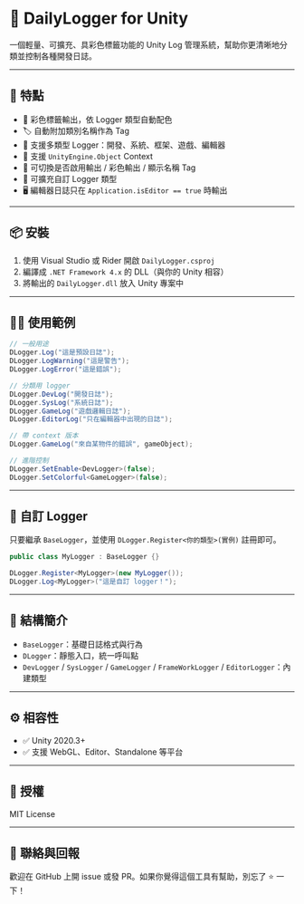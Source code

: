# 🧾 DailyLogger for Unity

一個輕量、可擴充、具彩色標籤功能的 Unity Log 管理系統，幫助你更清晰地分類並控制各種開發日誌。

---

## 🚀 特點

- 🌈 彩色標籤輸出，依 Logger 類型自動配色
- 🏷 自動附加類別名稱作為 Tag
- 🧩 支援多類型 Logger：開發、系統、框架、遊戲、編輯器
- 🧪 支援 `UnityEngine.Object` Context
- 🔧 可切換是否啟用輸出 / 彩色輸出 / 顯示名稱 Tag
- 🧱 可擴充自訂 Logger 類型
- 🖥 編輯器日誌只在 `Application.isEditor == true` 時輸出

---

## 📦 安裝

1. 使用 Visual Studio 或 Rider 開啟 `DailyLogger.csproj`
2. 編譯成 `.NET Framework 4.x` 的 DLL（與你的 Unity 相容）
3. 將輸出的 `DailyLogger.dll` 放入 Unity 專案中

---

## 🧑‍💻 使用範例

```csharp
// 一般用途
DLogger.Log("這是預設日誌");
DLogger.LogWarning("這是警告");
DLogger.LogError("這是錯誤");

// 分類用 logger
DLogger.DevLog("開發日誌");
DLogger.SysLog("系統日誌");
DLogger.GameLog("遊戲邏輯日誌");
DLogger.EditorLog("只在編輯器中出現的日誌");

// 帶 context 版本
DLogger.GameLog("來自某物件的錯誤", gameObject);

// 進階控制
DLogger.SetEnable<DevLogger>(false);
DLogger.SetColorful<GameLogger>(false);
```

---

## 🧩 自訂 Logger

只要繼承 `BaseLogger`，並使用 `DLogger.Register<你的類型>(實例)` 註冊即可。

```csharp
public class MyLogger : BaseLogger {}

DLogger.Register<MyLogger>(new MyLogger());
DLogger.Log<MyLogger>("這是自訂 logger！");
```

---

## 📁 結構簡介

- `BaseLogger`：基礎日誌格式與行為
- `DLogger`：靜態入口，統一呼叫點
- `DevLogger` / `SysLogger` / `GameLogger` / `FrameWorkLogger` / `EditorLogger`：內建類型

---

## ⚙️ 相容性

- ✅ Unity 2020.3+
- ✅ 支援 WebGL、Editor、Standalone 等平台

---

## 🧾 授權

MIT License

---

## 📮 聯絡與回報

歡迎在 GitHub 上開 issue 或發 PR。如果你覺得這個工具有幫助，別忘了 ⭐ 一下！
